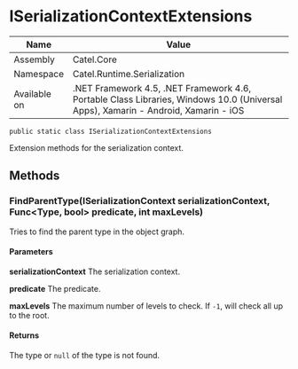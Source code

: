 

# ISerializationContextExtensions

Name|Value
---|---
Assembly|Catel.Core
Namespace|Catel.Runtime.Serialization
Available on|.NET Framework 4.5, .NET Framework 4.6, Portable Class Libraries, Windows 10.0 (Universal Apps), Xamarin - Android, Xamarin - iOS

```
public static class ISerializationContextExtensions
```

Extension methods for the serialization context.



## Methods

### FindParentType(ISerializationContext serializationContext, Func<Type, bool> predicate, int maxLevels)

Tries to find the parent type in the object graph.

#### Parameters

**serializationContext**
The serialization context.

**predicate**
The predicate.

**maxLevels**
The maximum number of levels to check. If ```-1```, will check all up to the root.

#### Returns

The type or ```null``` of the type is not found.



